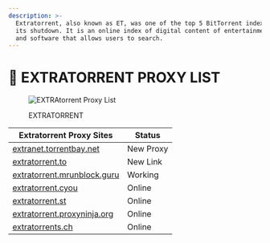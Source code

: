 ```yaml
---
description: >-
  Extratorrent, also known as ET, was one of the top 5 BitTorrent indexes before
  its shutdown. It is an online index of digital content of entertainment media
  and software that allows users to search.
---
```


# 👾 EXTRATORRENT PROXY LIST

<figure><img src="https://raw.githubusercontent.com/torrentsproxylist/torrentsproxylist.github.io/master/images/extra.jpg" alt="EXTRAtorrent Proxy List"><figcaption><p>EXTRATORRENT</p></figcaption></figure>

| **Extratorrent Proxy Sites**                                        | **Status** |
| ------------------------------------------------------------------- | ---------- |
| [extranet.torrentbay.net](https://extranet.torrentbay.net/)         | New Proxy  |
| [extratorrent.to](https://extratorrent.to/proxy.php)                | New Link   |
| [extratorrent.mrunblock.guru](https://extratorrent.mrunblock.guru/) | Working    |
| [extratorrent.cyou](https://extratorrent.cyou/)                     | Online     |
| [extratorrent.st](https://extratorrent.st/)                         | Online     |
| [extratorrent.proxyninja.org](https://extratorrent.proxyninja.org/) | Online     |
| [extratorrents.ch](https://extratorrents.ch/)                       | Online     |
